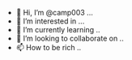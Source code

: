 - 👋 Hi, I’m @camp003 ...
- 👀 I’m interested in ...
- 🌱 I’m currently learning ..
- 💞️ I’m looking to collaborate on ..
- 📫 How to be rich ..

<!---
camp003/camp003 is a ✨ special ✨ repository because its `README.md` (this file) appears on your GitHub profile.
You can click the Preview link to take a look at your changes.
--->

